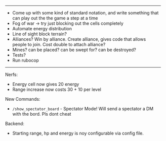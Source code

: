 -------------------------
- Come up with some kind of standard notation, and write something that can play out the the game a step at a time
- Fog of war -> try just blocking out the cells completely
- Automate energy distribution
- Line of sight block terrain?
- Alliances? Win by alliance. Create alliance, gives code that allows people to join. Cost double to attach alliance?
- Mines? can be placed? can be swept for? can be destroyed?
- Tests?
- Run rubocop

-------------------------

Nerfs:
- Energy cell now gives 20 energy
- Range increase now costs 30 + 10 per level

New Commands:
- `/show_spectator_board` - Spectator Mode! Will send a spectator a DM with the bord. Pls dont cheat

Backend:
- Starting range, hp and energy is noy configurable via config file.
